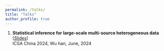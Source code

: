 ```yaml
---
permalink: /talks/
title: "Talks"
author_profile: true
---
```


1. **Statistical inference for large-scale multi-source heterogeneous data**  [<a href="/files/Slides/Statistical inference for large-scale multi-source heterogeneous data.pdf">Slides</a>]  
    ICSA China 2024, Wu han, June, 2024  
